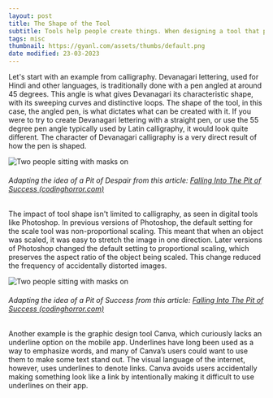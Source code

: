 ```yaml
---
layout: post
title: The Shape of the Tool
subtitle: Tools help people create things. When designing a tool that people will use to create an artefact, it's intriguing to consider how your design decisions will affect the final product created with the tool.
tags: misc
thumbnail: https://gyanl.com/assets/thumbs/default.png
date modified: 23-03-2023
---
```


Let's start with an example from calligraphy. Devanagari lettering, used for Hindi and other languages, is traditionally done with a pen angled at around 45 degrees. This angle is what gives Devanagari its characteristic shape, with its sweeping curves and distinctive loops. The shape of the tool, in this case, the angled pen, is what dictates what can be created with it. If you were to try to create Devanagari lettering with a straight pen, or use the 55 degree pen angle typically used by Latin calligraphy, it would look quite different. The character of Devanagari calligraphy is a very direct result of how the pen is shaped.

![Two people sitting with masks on](https://gyanl.com/assets/pit-of-despair.png)

###### Adapting the idea of a Pit of Despair from this article: [Falling Into The Pit of Success (codinghorror.com)](https://blog.codinghorror.com/falling-into-the-pit-of-success/)

The impact of tool shape isn't limited to calligraphy, as seen in digital tools like Photoshop. In previous versions of Photoshop, the default setting for the scale tool was non-proportional scaling. This meant that when an object was scaled, it was easy to stretch the image in one direction. Later versions of Photoshop changed the default setting to proportional scaling, which preserves the aspect ratio of the object being scaled. This change reduced the frequency of accidentally distorted images.

![Two people sitting with masks on](https://gyanl.com/assets/pit-of-success.png)

###### Adapting the idea of a Pit of Success from this article: [Falling Into The Pit of Success (codinghorror.com)](https://blog.codinghorror.com/falling-into-the-pit-of-success/)

Another example is the graphic design tool Canva, which curiously lacks an underline option on the mobile app. Underlines have long been used as a way to emphasize words, and many of Canva’s users could want to use them to make some text stand out. The visual language of the internet, however, uses underlines to denote links. Canva avoids users accidentally making something look like a link by intentionally making it difficult to use underlines on their app.
